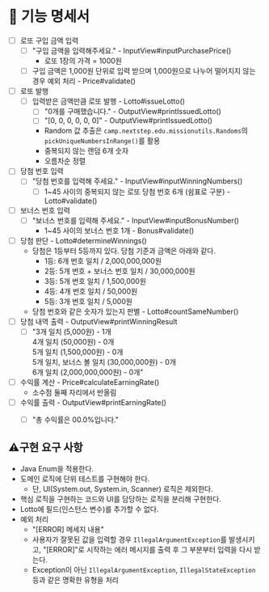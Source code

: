 # 🚀 기능 명세서

- [ ] 로또 구입 금액 입력 
  - [ ] "구입 금액을 입력해주세요." - InputView#inputPurchasePrice()
    - 로또 1장의 가격 = 1000원
  - [ ] 구입 금액은 1,000원 단위로 입력 받으며 1,000원으로 나누어 떨어지지 않는 경우 예외 처리 - Price#validate()
- [ ] 로또 발행 
  - [ ] 입력받은 금액만큼 로또 발행 - Lotto#issueLotto()
    - [ ] "0개를 구매했습니다." - OutputView#printIssuedLotto()
    - [ ] "[0, 0, 0, 0, 0, 0]" - OutputView#printIssuedLotto()
    - Random 값 추출은 `camp.nextstep.edu.missionutils.Randoms`의 `pickUniqueNumbersInRange()`를 활용
    - 중복되지 않는 랜덤 6개 숫자
    - 오름차순 정렬
- [ ] 당첨 번호 입력 
  - [ ] "당첨 번호를 입력해 주세요." - InputView#inputWinningNumbers()
    - [ ] 1~45 사이의 중복되지 않는 로또 당첨 번호 6개 (쉼표로 구분) - Lotto#validate()
- [ ] 보너스 번호 입력 
  - [ ] "보너스 번호를 입력해 주세요." - InputView#inputBonusNumber()
    - 1~45 사이의 보너스 번호 1개 - Bonus#validate()
- [ ] 당첨 판단 - Lotto#determineWinnings()
  - 당첨은 1등부터 5등까지 있다. 당첨 기준과 금액은 아래와 같다.
    - 1등: 6개 번호 일치 / 2,000,000,000원
    - 2등: 5개 번호 + 보너스 번호 일치 / 30,000,000원
    - 3등: 5개 번호 일치 / 1,500,000원
    - 4등: 4개 번호 일치 / 50,000원
    - 5등: 3개 번호 일치 / 5,000원
  - 당첨 번호와 같은 숫자가 있는지 판별 - Lotto#countSameNumber()
- [ ] 당첨 내역 출력 - OutputView#printWinningResult
  - [ ] "3개 일치 (5,000원) - 1개\
    4개 일치 (50,000원) - 0개\
    5개 일치 (1,500,000원) - 0개\
    5개 일치, 보너스 볼 일치 (30,000,000원) - 0개\
    6개 일치 (2,000,000,000원) - 0개"
- [ ] 수익률 계산 - Price#calculateEarningRate()
  - 소수점 둘째 자리에서 반올림
- [ ] 수익률 출력 - OutputView#printEarningRate()
  - [ ] "총 수익률은 00.0%입니다." 



## ⚠️구현 요구 사항
- Java Enum을 적용한다.
- 도메인 로직에 단위 테스트를 구현해야 한다.
  - 단, UI(System.out, System.in, Scanner) 로직은 제외한다.
- 핵심 로직을 구현하는 코드와 UI를 담당하는 로직을 분리해 구현한다.
- Lotto에 필드(인스턴스 변수)를 추가할 수 없다.
- 예외 처리
  - "[ERROR] 메세지 내용"
  - 사용자가 잘못된 값을 입력할 경우 `IllegalArgumentException`를 발생시키고, "[ERROR]"로 시작하는 에러 메시지를 출력 후 그 부분부터 입력을 다시 받는다.
  - Exception이 아닌 `IllegalArgumentException`, `IllegalStateException` 등과 같은 명확한 유형을 처리